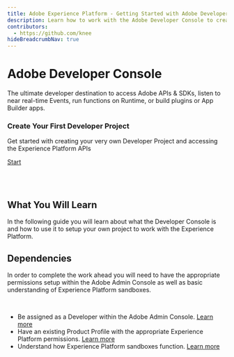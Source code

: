 ```yaml
---
title: Adobe Experience Platform - Getting Started with Adobe Developer Console
description: Learn how to work with the Adobe Developer Console to create your own projects
contributors: 
  - https://github.com/knee
hideBreadcrumbNav: true
---
```


<Hero slots="heading, text" background="rgb(50,50,50)"/>

# Adobe Developer Console

The ultimate developer destination to access Adobe APIs & SDKs, listen to near real-time Events, run functions on Runtime, or build plugins or App Builder apps.


<AnnouncementBlock slots="heading, text, button" />

### Create Your First Developer Project

Get started with creating your very own Developer Project and accessing the Experience Platform APIs

[Start](../create-project/index.md)

<br/>
<br/>

## What You Will Learn

In the following guide you will learn about what the Developer Console is and how to use it to setup your own project to work with the Experience Platform.


## Dependencies

In order to complete the work ahead you will need to have the appropriate permissions setup within the Adobe Admin Console as well as basic understanding of Experience Platform sandboxes.

<br/>

- Be assigned as a Developer within the Adobe Admin Console.  [Learn more](https://helpx.adobe.com/enterprise/using/manage-developers.html)
- Have an existing Product Profile with the appropriate Experience Platform permissions.  [Learn more](https://experienceleague.adobe.com/docs/experience-platform/access-control/home.html?lang=en)
- Understand how Experience Platform sandboxes function.  [Learn more](https://experienceleague.adobe.com/docs/experience-platform/access-control/home.html?lang=en)